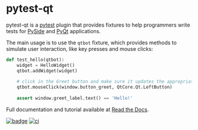 # pytest-qt #

pytest-qt is a [pytest](http://pytest.org) plugin that provides fixtures to help 
programmers write tests for [PySide](https://pypi.python.org/pypi/PySide) and [PyQt](http://www.riverbankcomputing.com/software/pyqt)
applications.

The main usage is to use the `qtbot` fixture, which provides methods to simulate user interaction, like key 
presses and mouse clicks:

```python
def test_hello(qtbot):
    widget = HelloWidget()
    qtbot.addWidget(widget)
    
    # click in the Greet button and make sure it updates the appropriate label
    qtbot.mouseClick(window.button_greet, QtCore.Qt.LeftButton)
    
    assert window.greet_label.text() == 'Hello!'
```

Full documentation and tutorial available at [Read the Docs](https://pytest-qt.readthedocs.org/en/latest/).

[![badge](https://pypip.in/d/pytest-qt/badge.png)](https://crate.io/packages/pytest-qt) [![ci](https://secure.travis-ci.org/nicoddemus/pytest-qt.png?branch=master)](https://travis-ci.org/nicoddemus/pytest-qt)
